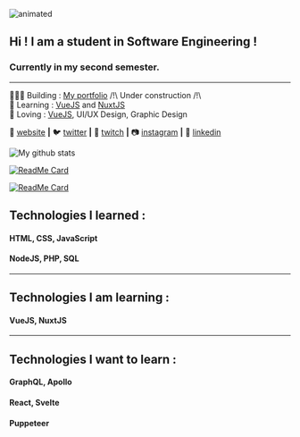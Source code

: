 ![animated](https://media.giphy.com/media/iH6bBb8FoIazylJEHj/source.gif)
## Hi ! I am a student in Software Engineering !  
### Currently in my second semester.
___
👨🏼‍💻 Building : [My portfolio][website] /!\ Under construction /!\  
🧠 Learning : [VueJS][vuejs] and [NuxtJS][nuxtjs]  
💜 Loving : [VueJS][vuejs], UI/UX Design, Graphic Design  

🏡 [website][website] **|** 
🐦 [twitter][twitter] **|** 
🎥 [twitch][twitch] **|** 
📷 [instagram][instagram] **|** 
👔 [linkedin][linkedin]

[vuejs]: http://https://vuejs.org/
[website]: https://nicdx.dev
[nuxtjs]: https://https://nuxtjs.org/
[twitter]: https://twitter.com/NDX_dev
[twitch]: https://twitch.tv/ndx_dev
[instagram]: https://instagram.com/nic_ndx
[linkedin]: https://linkedin.com/in/nicdx-dev  

![My github stats](https://github-readme-stats.vercel.app/api?username=nicolasd09&show_icons=true&theme=prussian)

[![ReadMe Card](https://github-readme-stats.vercel.app/api/pin/?username=nicolasd09&repo=vue-weather-app)](https://github.com/anuraghazra/github-readme-stats)

[![ReadMe Card](https://github-readme-stats.vercel.app/api/pin/?username=nicolasd09&repo=temp_converter)](https://github.com/anuraghazra/github-readme-stats)

## Technologies I learned :

#### HTML, CSS, JavaScript  
#### NodeJS, PHP, SQL
_____
## Technologies I am learning :
#### VueJS, NuxtJS
_____
## Technologies I want to learn :  
#### GraphQL, Apollo
#### React, Svelte 
#### Puppeteer